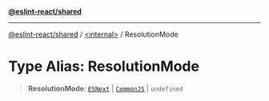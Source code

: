 [**@eslint-react/shared**](../../README.md)

***

[@eslint-react/shared](../../README.md) / [\<internal\>](../README.md) / ResolutionMode

# Type Alias: ResolutionMode

> **ResolutionMode**: [`ESNext`](../README.md#esnext) \| [`CommonJS`](../README.md#commonjs) \| `undefined`
